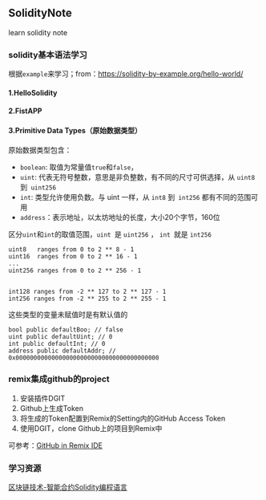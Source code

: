 ## SolidityNote

learn solidity note

### solidity基本语法学习

根据`example`来学习；from：https://solidity-by-example.org/hello-world/

#### 1.HelloSolidity
#### 2.FistAPP

#### 3.Primitive Data Types（原始数据类型）

原始数据类型包含：

- `boolean`: 取值为常量值`true`和`false`，
- `uint`: 代表无符号整数，意思是非负整数，有不同的尺寸可供选择，从 `uint8 `到` uint256`
- `int`: 类型允许使用负数。与 uint 一样，从 `int8` 到` int256` 都有不同的范围可用
- `address`：表示地址，以太坊地址的长度，大小20个字节，160位

区分`uint`和`int`的取值范围，`uint `是 `uint256` ， `int `就是 `int256`

```
uint8   ranges from 0 to 2 ** 8 - 1
uint16  ranges from 0 to 2 ** 16 - 1
...
uint256 ranges from 0 to 2 ** 256 - 1


int128 ranges from -2 ** 127 to 2 ** 127 - 1
int256 ranges from -2 ** 255 to 2 ** 255 - 1
```

这些类型的变量未赋值时是有默认值的

```solidity
bool public defaultBoo; // false
uint public defaultUint; // 0
int public defaultInt; // 0
address public defaultAddr; // 0x0000000000000000000000000000000000000000
```


### remix集成github的project

1. 安装插件DGIT
2. Github上生成Token
3. 将生成的Token配置到Remix的Setting内的GitHub Access Token
4. 使用DGIT，clone Github上的项目到Remix中

可参考：[GitHub in Remix IDE](https://medium.com/remix-ide/github-in-remix-ide-356de378f7da)

### 学习资源

[区块链技术-智能合约Solidity编程语言](https://solidity.tryblockchain.org/index.html)